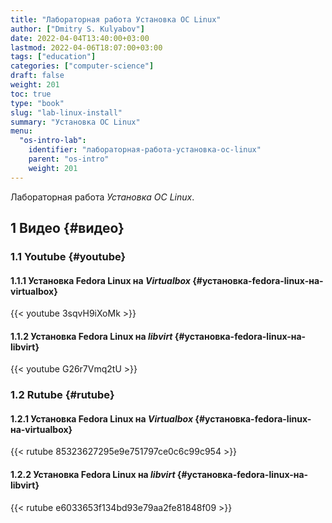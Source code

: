 ```yaml
---
title: "Лабораторная работа Установка ОС Linux"
author: ["Dmitry S. Kulyabov"]
date: 2022-04-04T13:40:00+03:00
lastmod: 2022-04-06T18:07:00+03:00
tags: ["education"]
categories: ["computer-science"]
draft: false
weight: 201
toc: true
type: "book"
slug: "lab-linux-install"
summary: "Установка ОС Linux"
menu:
  "os-intro-lab":
    identifier: "лабораторная-работа-установка-ос-linux"
    parent: "os-intro"
    weight: 201
---
```


Лабораторная работа _Установка ОС Linux_.

<!--more-->


## <span class="section-num">1</span> Видео {#видео}


### <span class="section-num">1.1</span> Youtube {#youtube}


#### <span class="section-num">1.1.1</span> Установка Fedora Linux на _Virtualbox_ {#установка-fedora-linux-на-virtualbox}

{{< youtube 3sqvH9iXoMk >}}


#### <span class="section-num">1.1.2</span> Установка Fedora Linux на _libvirt_ {#установка-fedora-linux-на-libvirt}

{{< youtube G26r7Vmq2tU >}}


### <span class="section-num">1.2</span> Rutube {#rutube}


#### <span class="section-num">1.2.1</span> Установка Fedora Linux на _Virtualbox_ {#установка-fedora-linux-на-virtualbox}

{{< rutube 85323627295e9e751797ce0c6c99c954 >}}


#### <span class="section-num">1.2.2</span> Установка Fedora Linux на _libvirt_ {#установка-fedora-linux-на-libvirt}

{{< rutube e6033653f134bd93e79aa2fe81848f09 >}}
